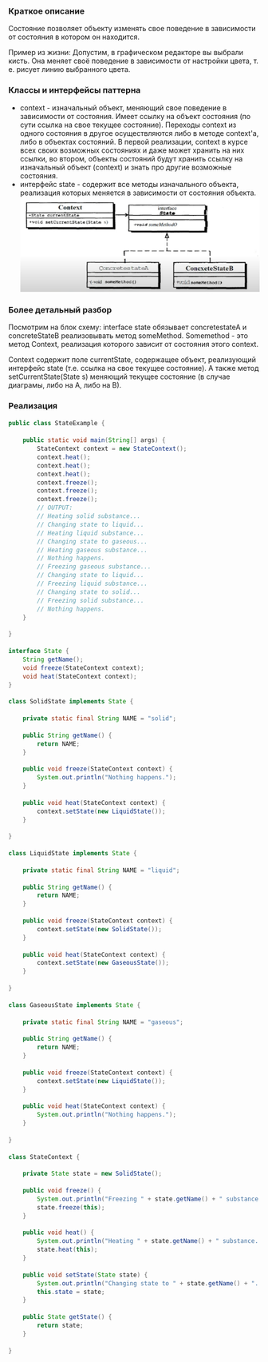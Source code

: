 
### Краткое описание
Состояние позволяет объекту изменять свое поведение в зависимости от состояния в котором он находится.

Пример из жизни: Допустим, в графическом редакторе вы выбрали кисть. Она меняет своё поведение в зависимости от настройки цвета, т. е. рисует линию выбранного цвета.
### Классы и интерфейсы паттерна
- context - изначальный объект, меняющий свое поведение в зависимости от состояния. Имеет ссылку на объект состояния (по сути ссылка на свое текущее состояние). Переходы context из одного состояния в другое осуществляются либо в методе context'a, либо в объектах состояний. В первой реализации, context в курсе всех своих возможных состояниях и даже может хранить на них ссылки, во втором, объекты состояний будут хранить ссылку на изначальный объект (context) и знать про другие возможные состояния.
- интерфейс state - содержит все методы изначального объекта, реализация которых меняется в зависимости от состояния объекта.
![](https://github.com/mperestoronin/JavaPatterns/blob/main/photos/state1.png)
### Более детальный разбор
Посмотрим на блок схему:
interface state обязывает concretestateA и concreteStateB реализовывать метод someMethod. Somemethod - это метод Context, реализация которого зависит от состояния этого context.

Context содержит поле currentState, содержащее объект, реализующий интерфейс state (т.е. ссылка на свое текущее состояние). А также метод setCurrentState(State s) меняющий текущее состояние (в случае диаграмы, либо на А, либо на В).

### Реализация
``` java
public class StateExample {

    public static void main(String[] args) {
        StateContext context = new StateContext();
        context.heat();
        context.heat();
        context.heat();
        context.freeze();
        context.freeze();
        context.freeze();
        // OUTPUT:
        // Heating solid substance...
        // Changing state to liquid...
        // Heating liquid substance...
        // Changing state to gaseous...
        // Heating gaseous substance...
        // Nothing happens.
        // Freezing gaseous substance...
        // Changing state to liquid...
        // Freezing liquid substance...
        // Changing state to solid...
        // Freezing solid substance...
        // Nothing happens.
    }

}

interface State {
    String getName();
    void freeze(StateContext context);
    void heat(StateContext context);
}

class SolidState implements State {

    private static final String NAME = "solid";

    public String getName() {
        return NAME;
    }

    public void freeze(StateContext context) {
        System.out.println("Nothing happens.");
    }

    public void heat(StateContext context) {
        context.setState(new LiquidState());
    }

}

class LiquidState implements State {

    private static final String NAME = "liquid";

    public String getName() {
        return NAME;
    }

    public void freeze(StateContext context) {
        context.setState(new SolidState());
    }

    public void heat(StateContext context) {
        context.setState(new GaseousState());
    }

}

class GaseousState implements State {

    private static final String NAME = "gaseous";

    public String getName() {
        return NAME;
    }

    public void freeze(StateContext context) {
        context.setState(new LiquidState());
    }

    public void heat(StateContext context) {
        System.out.println("Nothing happens.");
    }

}

class StateContext {

    private State state = new SolidState();

    public void freeze() {
        System.out.println("Freezing " + state.getName() + " substance...");
        state.freeze(this);
    }

    public void heat() {
        System.out.println("Heating " + state.getName() + " substance...");
        state.heat(this);
    }

    public void setState(State state) {
        System.out.println("Changing state to " + state.getName() + "...");
        this.state = state;
    }

    public State getState() {
        return state;
    }

}
```
